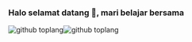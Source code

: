 ### Halo selamat datang 👋, mari belajar bersama
 
![github toplang](https://github-readme-stats.vercel.app/api/top-langs/?username=Dhino12&layout=compact&theme=buefy)![github toplang](https://github-readme-stats.vercel.app/api/top-langs/?username=Dhino12&layout=compact&theme=buefy)
 
